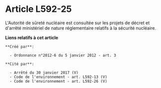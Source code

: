# Article L592-25

L'Autorité de sûreté nucléaire est consultée sur les projets de décret et d'arrêté ministériel de nature réglementaire
relatifs à la sécurité nucléaire.

**Liens relatifs à cet article**

	**Créé par**:

	  - Ordonnance n°2012-6 du 5 janvier 2012 - art. 3

	**Cité par**:

	  - Arrêté du 30 janvier 2017 (V)
	  - Code de l'environnement - art. L592-13 (V)
	  - Code de l'environnement - art. L592-26 (V)
